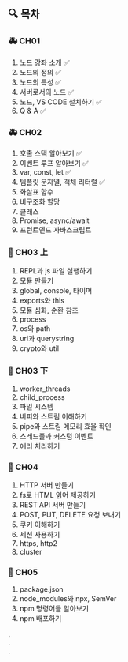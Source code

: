 ## 🔍 목차
### 🚑 CH01
1. 노드 강좌 소개 ✅
2. 노드의 정의 ✅
3. 노드의 특성 ✅
4. 서버로서의 노드 ✅
5. 노드, VS CODE 설치하기 ✅
6. Q & A ✅

### 🚑 CH02
1. 호출 스택 알아보기 ✅
2. 이벤트 루프 알아보기 ✅
3. var, const, let ✅
4. 템플릿 문자열, 객체 리터럴 ✅
5. 화살표 함수
6. 비구조화 할당
7. 클래스
8. Promise, async/await
9. 프런트엔드 자바스크립트

### 🚧 CH03 上
1. REPL과 js 파일 실행하기
2. 모듈 만들기
3. global, console, 타이머
4. exports와 this
5. 모듈 심화, 순환 참조
6. process
7. os와 path
8. url과 querystring
9. crypto와 util

### 🚧 CH03 下
1. worker_threads
2. child_process
3. 파일 시스템
4. 버퍼와 스트림 이해하기
5. pipe와 스트림 메모리 효율 확인
6. 스레드풀과 커스텀 이벤트
7. 에러 처리하기

### 🚧 CH04
1. HTTP 서버 만들기
2. fs로 HTML 읽어 제공하기
3. REST API 서버 만들기
4. POST, PUT, DELETE 요청 보내기
5. 쿠키 이해하기
6. 세션 사용하기
7. https, http2
8. cluster

### 🚧 CH05
1. package.json
2. node_modules와 npx, SemVer
3. npm 명령어들 알아보기
4. npm 배포하기

.\
.\
.